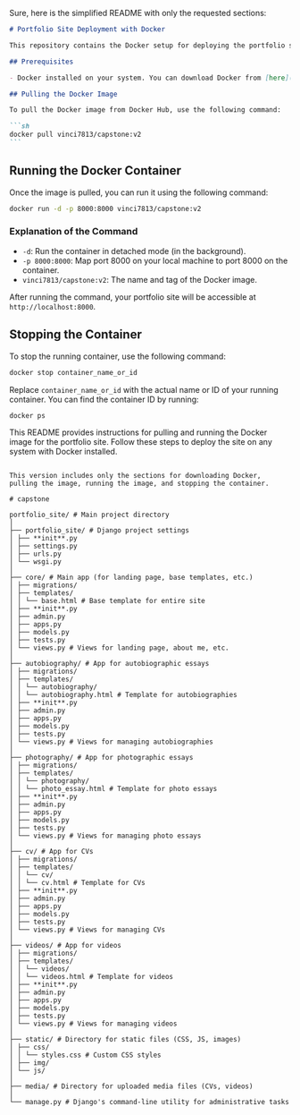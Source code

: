 Sure, here is the simplified README with only the requested sections:

````markdown
# Portfolio Site Deployment with Docker

This repository contains the Docker setup for deploying the portfolio site. The Docker image is available on Docker Hub and can be pulled and run on any system with Docker installed.

## Prerequisites

- Docker installed on your system. You can download Docker from [here](https://www.docker.com/products/docker-desktop).

## Pulling the Docker Image

To pull the Docker image from Docker Hub, use the following command:

```sh
docker pull vinci7813/capstone:v2
```
````

## Running the Docker Container

Once the image is pulled, you can run it using the following command:

```sh
docker run -d -p 8000:8000 vinci7813/capstone:v2
```

### Explanation of the Command

- `-d`: Run the container in detached mode (in the background).
- `-p 8000:8000`: Map port 8000 on your local machine to port 8000 on the container.
- `vinci7813/capstone:v2`: The name and tag of the Docker image.

After running the command, your portfolio site will be accessible at `http://localhost:8000`.

## Stopping the Container

To stop the running container, use the following command:

```sh
docker stop container_name_or_id
```

Replace `container_name_or_id` with the actual name or ID of your running container. You can find the container ID by running:

```sh
docker ps
```

This README provides instructions for pulling and running the Docker image for the portfolio site. Follow these steps to deploy the site on any system with Docker installed.

```

This version includes only the sections for downloading Docker, pulling the image, running the image, and stopping the container.

# capstone

portfolio_site/ # Main project directory
│
├── portfolio_site/ # Django project settings
│ ├── **init**.py
│ ├── settings.py
│ ├── urls.py
│ └── wsgi.py
│
├── core/ # Main app (for landing page, base templates, etc.)
│ ├── migrations/
│ ├── templates/
│ │ └── base.html # Base template for entire site
│ ├── **init**.py
│ ├── admin.py
│ ├── apps.py
│ ├── models.py
│ ├── tests.py
│ └── views.py # Views for landing page, about me, etc.
│
├── autobiography/ # App for autobiographic essays
│ ├── migrations/
│ ├── templates/
│ │ └── autobiography/
│ │ └── autobiography.html # Template for autobiographies
│ ├── **init**.py
│ ├── admin.py
│ ├── apps.py
│ ├── models.py
│ ├── tests.py
│ └── views.py # Views for managing autobiographies
│
├── photography/ # App for photographic essays
│ ├── migrations/
│ ├── templates/
│ │ └── photography/
│ │ └── photo_essay.html # Template for photo essays
│ ├── **init**.py
│ ├── admin.py
│ ├── apps.py
│ ├── models.py
│ ├── tests.py
│ └── views.py # Views for managing photo essays
│
├── cv/ # App for CVs
│ ├── migrations/
│ ├── templates/
│ │ └── cv/
│ │ └── cv.html # Template for CVs
│ ├── **init**.py
│ ├── admin.py
│ ├── apps.py
│ ├── models.py
│ ├── tests.py
│ └── views.py # Views for managing CVs
│
├── videos/ # App for videos
│ ├── migrations/
│ ├── templates/
│ │ └── videos/
│ │ └── videos.html # Template for videos
│ ├── **init**.py
│ ├── admin.py
│ ├── apps.py
│ ├── models.py
│ ├── tests.py
│ └── views.py # Views for managing videos
│
├── static/ # Directory for static files (CSS, JS, images)
│ ├── css/
│ │ └── styles.css # Custom CSS styles
│ ├── img/
│ └── js/
│
├── media/ # Directory for uploaded media files (CVs, videos)
│
└── manage.py # Django's command-line utility for administrative tasks
```
